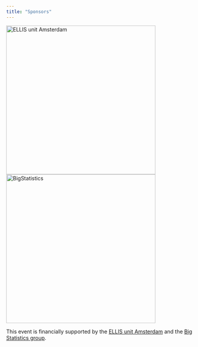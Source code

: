 ```yaml
---
title: "Sponsors"
---
```


<img src="/ellis-logo_horizontal_white_2023-amsterdam.png" alt="ELLIS unit Amsterdam" width="400px"/>

<img src="/bigstats-logo.png" alt="BigStatistics" width="400px"/>


This event is financially supported by the [ELLIS unit Amsterdam](https://ellis.eu/units/amsterdam) and the [Big Statistics group](https://www.bigstatistics.nl/). 
